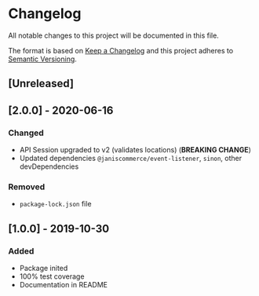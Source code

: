 # Changelog

All notable changes to this project will be documented in this file.

The format is based on [Keep a Changelog](http://keepachangelog.com/en/1.0.0/)
and this project adheres to [Semantic Versioning](http://semver.org/spec/v2.0.0.html).

## [Unreleased]

## [2.0.0] - 2020-06-16
### Changed
- API Session upgraded to v2 (validates locations) (**BREAKING CHANGE**)
- Updated dependencies `@janiscommerce/event-listener`, `sinon`, other devDependencies

### Removed
- `package-lock.json` file

## [1.0.0] - 2019-10-30
### Added
- Package inited
- 100% test coverage
- Documentation in README

